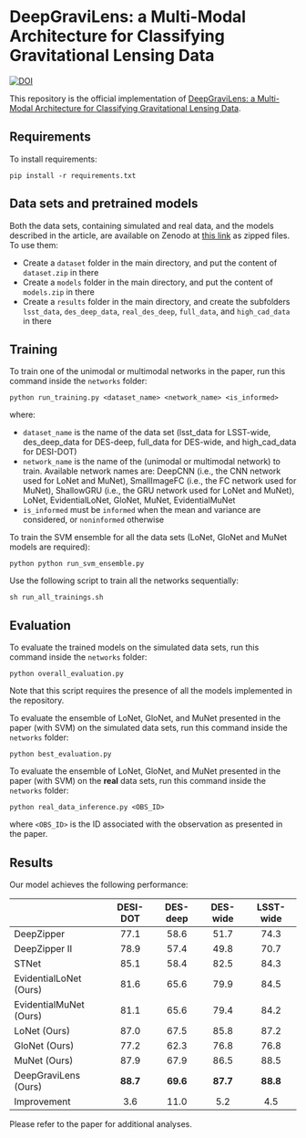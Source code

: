# DeepGraviLens: a Multi-Modal Architecture for Classifying Gravitational Lensing Data

[![DOI](https://zenodo.org/badge/DOI/10.5281/zenodo.7860294.svg)](https://doi.org/10.5281/zenodo.7860294)

This repository is the official implementation of [DeepGraviLens: a Multi-Modal Architecture for Classifying Gravitational Lensing Data](https://arxiv.org/abs/2205.00701). 

## Requirements

To install requirements:

```setup
pip install -r requirements.txt
```

## Data sets and pretrained models
Both the data sets, containing simulated and real data, and the models described in the article, are available on Zenodo at [this link](https://zenodo.org/record/7860294) as zipped files. To use them:
* Create a ```dataset``` folder in the main directory, and put the content of ```dataset.zip``` in there
* Create a ```models``` folder in the main directory, and put the content of ```models.zip``` in there
* Create a ```results``` folder in the main directory, and create the subfolders ```lsst_data```, ```des_deep_data```, ```real_des_deep```, ```full_data```, and ```high_cad_data``` in there


## Training

To train one of the unimodal or multimodal networks in the paper, run this command inside the ```networks``` folder:

```train
python run_training.py <dataset_name> <network_name> <is_informed>
```

where:
* ```dataset_name``` is the name of the data set (lsst_data for LSST-wide, des_deep_data for DES-deep, full_data for DES-wide, and high_cad_data for DESI-DOT)
* ```network_name``` is the name of the (unimodal or multimodal network) to train. Available network names are: DeepCNN (i.e., the CNN network used for LoNet and MuNet), SmallImageFC (i.e., the FC network used for MuNet), ShallowGRU (i.e., the GRU network used for LoNet and MuNet), LoNet, EvidentialLoNet, GloNet, MuNet, EvidentialMuNet
* ```is_informed``` must be ```informed``` when the mean and variance are considered, or ```noninformed``` otherwise

To train the SVM ensemble for all the data sets (LoNet, GloNet and MuNet models are required):
```train
python python run_svm_ensemble.py
```

Use the following script to train all the networks sequentially:
```train
sh run_all_trainings.sh
```

## Evaluation

To evaluate the trained models on the simulated data sets, run this command inside the ```networks``` folder:

```eval
python overall_evaluation.py
```

Note that this script requires the presence of all the models implemented in the repository.

To evaluate the ensemble of LoNet, GloNet, and MuNet presented in the paper (with SVM) on the simulated data sets, run this command inside the ```networks``` folder:
```eval
python best_evaluation.py
```

To evaluate the ensemble of LoNet, GloNet, and MuNet presented in the paper (with SVM) on the **real** data sets, run this command inside the ```networks``` folder:
```eval
python real_data_inference.py <OBS_ID>
```
where ```<OBS_ID>``` is the ID associated with the observation as presented in the paper.

## Results

Our model achieves the following performance:

|                                        | **DESI-DOT** | **DES-deep** | **DES-wide** | **LSST-wide** |
|----------------------------------------|:---------------------:|:---------------------:|:---------------------:|:----------------------:|
| DeepZipper                    |          77.1         |          58.6         |          51.7         |          74.3          |
| DeepZipper II                 |          78.9         |          57.4         |          49.8         |          70.7          |
| STNet                         |          85.1         |          58.4         |          82.5         |          84.3          |
| EvidentialLoNet (Ours)       |          81.6         |          65.6         |          79.9         |          84.5          |
| EvidentialMuNet (Ours)       |          81.1         |          65.6         |          79.4         |          84.2          |
| LoNet (Ours)                 |          87.0         |          67.5         |          85.8         |          87.2          |
| GloNet (Ours)                |          77.2         |          62.3         |          76.8         |          76.8          |
| MuNet (Ours)                 |          87.9         |          67.9         |          86.5         |          88.5          |
| DeepGraviLens (Ours) |        **88.7**       |        **69.6**       |        **87.7**       |        **88.8**        |
| Improvement                   |          3.6          |          11.0         |          5.2          |           4.5          |

Please refer to the paper for additional analyses.

